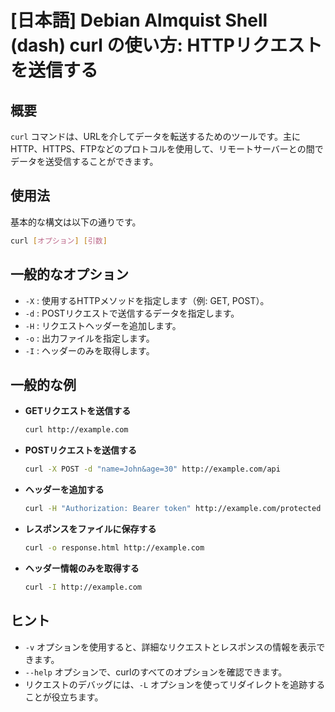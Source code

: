 # [日本語] Debian Almquist Shell (dash) curl の使い方: HTTPリクエストを送信する

## 概要
`curl` コマンドは、URLを介してデータを転送するためのツールです。主にHTTP、HTTPS、FTPなどのプロトコルを使用して、リモートサーバーとの間でデータを送受信することができます。

## 使用法
基本的な構文は以下の通りです。

```bash
curl [オプション] [引数]
```

## 一般的なオプション
- `-X` : 使用するHTTPメソッドを指定します（例: GET, POST）。
- `-d` : POSTリクエストで送信するデータを指定します。
- `-H` : リクエストヘッダーを追加します。
- `-o` : 出力ファイルを指定します。
- `-I` : ヘッダーのみを取得します。

## 一般的な例
- **GETリクエストを送信する**
  ```bash
  curl http://example.com
  ```

- **POSTリクエストを送信する**
  ```bash
  curl -X POST -d "name=John&age=30" http://example.com/api
  ```

- **ヘッダーを追加する**
  ```bash
  curl -H "Authorization: Bearer token" http://example.com/protected
  ```

- **レスポンスをファイルに保存する**
  ```bash
  curl -o response.html http://example.com
  ```

- **ヘッダー情報のみを取得する**
  ```bash
  curl -I http://example.com
  ```

## ヒント
- `-v` オプションを使用すると、詳細なリクエストとレスポンスの情報を表示できます。
- `--help` オプションで、curlのすべてのオプションを確認できます。
- リクエストのデバッグには、`-L` オプションを使ってリダイレクトを追跡することが役立ちます。
